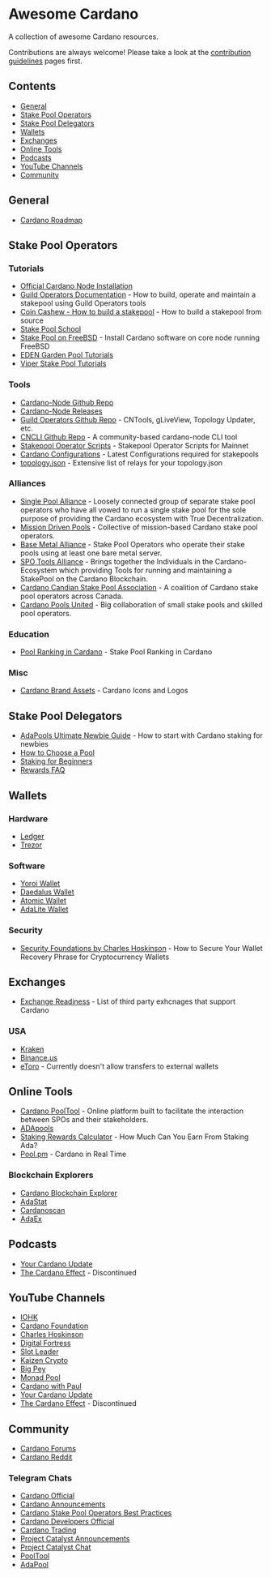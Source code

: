 # Awesome Cardano

A collection of awesome Cardano resources.

Contributions are always welcome! Please take a look at the [contribution guidelines](https://github.com/AwkEng/awesome-cardano/blob/master/CONTRIBUTING.md) pages first.

## Contents
* [General](#general)
* [Stake Pool Operators](#stake-pool-operators)
* [Stake Pool Delegators](#stake-pool-delegators)
* [Wallets](#wallets)
* [Exchanges](#exchanges)
* [Online Tools](#online-tools)
* [Podcasts](#podcasts)
* [YouTube Channels](#youtube)
* [Community](#community)

## General
* [Cardano Roadmap](https://roadmap.cardano.org/en/)

## Stake Pool Operators
### Tutorials
* [Official Cardano Node Installation](https://docs.cardano.org/projects/cardano-node/en/latest/index.html)
* [Guild Operators Documentation](https://cardano-community.github.io/guild-operators/) - How to build, operate and maintain a stakepool using Guild Operators tools
* [Coin Cashew - How to build a stakepool](https://www.coincashew.com/coins/overview-ada/guide-how-to-build-a-haskell-stakepool-node) - How to build a stakepool from source
* [Stake Pool School](https://cardano-foundation.gitbook.io/stake-pool-course/)
* [Stake Pool on FreeBSD](https://joachimlindback.gitbook.io/kalix-pool/) - Install Cardano software on core node running FreeBSD
* [EDEN Garden Pool Tutorials](https://www.youtube.com/c/EDENGardenPool/videos)
* [Viper Stake Pool Tutorials](https://www.youtube.com/channel/UCs1LxJFihn45CkGSdLGHQgw/videos)

### Tools
* [Cardano-Node Github Repo](https://github.com/input-output-hk/cardano-node)
* [Cardano-Node Releases](https://github.com/input-output-hk/cardano-node/releases)
* [Guild Operators Github Repo](https://github.com/cardano-community/guild-operators) - CNTools, gLiveView, Topology Updater, etc.
* [CNCLI Github Repo](https://github.com/AndrewWestberg/cncli) - A community-based cardano-node CLI tool
* [Stakepool Operator Scripts](https://github.com/gitmachtl/scripts/tree/master/cardano/mainnet) - Stakepool Operator Scripts for Mainnet
* [Cardano Configurations](https://hydra.iohk.io/job/Cardano/cardano-node/cardano-deployment/latest-finished/download/1/index.html) - Latest Configurations required for stakepools
* [topology.json](https://explorer.mainnet.cardano.org/relays/topology.json) - Extensive list of relays for your topology.json

### Alliances
* [Single Pool Alliance](https://singlepoolalliance.net/index.html) - Loosely connected group of separate stake pool operators who have all vowed to run a single stake pool for the sole purpose of providing the Cardano ecosystem with True Decentralization.
* [Mission Driven Pools](https://missiondrivenpools.org/) - Collective of mission-based Cardano stake pool operators.
* [Base Metal Alliance](https://cardanobaremetal.com/) - Stake Pool Operators who operate their stake pools using at least one bare metal server.
* [SPO Tools Alliance](https://github.com/gitmachtl/StakePool-Operator-Tools-Alliance) - Brings together the Individuals in the Cardano-Ecosystem which providing Tools for running and maintaining a StakePool on the Cardano Blockchain.
* [Cardano Candian Stake Pool Association](https://ccspa.ca/) - A coalition of Cardano stake pool operators across Canada.
* [Cardano Pools United](https://www.cpoolsunited.com/) - Big collaboration of small stake pools and skilled pool operators.

### Education
* [Pool Ranking in Cardano](https://hydra.iohk.io/job/Cardano/cardano-ledger-specs/specs.pool-ranking/latest/download-by-type/doc-pdf/pool-ranking) - Stake Pool Ranking in Cardano

### Misc
* [Cardano Brand Assets](https://cardano.org/brand-assets/) - Cardano Icons and Logos

## Stake Pool Delegators
* [AdaPools Ultimate Newbie Guide](https://static.adapools.org/docs/newbie-ultimate-guide.pdf) - How to start with Cardano
staking for newbies
* [How to Choose a Pool](https://viperstaking.com/ada-pools/choosing-a-pool/)
* [Staking for Beginners](https://medium.com/cardanorss/staking-for-beginners-a-step-by-step-guide-6dda110b2454)
* [Rewards FAQ](https://cardano-community.github.io/support-faq/#/rewards)

## Wallets
### Hardware
* [Ledger](https://www.ledger.com/cardano-wallet)
* [Trezor](https://trezor.io/)

### Software
* [Yoroi Wallet](https://yoroi-wallet.com/)
* [Daedalus Wallet](https://daedaluswallet.io/)
* [Atomic Wallet](https://atomicwallet.io/)
* [AdaLite Wallet](https://adawallet.io/)

### Security
* [Security Foundations by Charles Hoskinson](https://www.youtube.com/watch?v=fqrAzBAi64c) - How to Secure Your Wallet Recovery Phrase for Cryptocurrency Wallets

## Exchanges
* [Exchange Readiness](https://iohk.zendesk.com/hc/en-us/articles/900001924566-Shelley-readiness-of-third-parties) - List of third party exhcnages that support Cardano

### USA
* [Kraken](https://www.kraken.com/)
* [Binance.us](https://www.binance.us/en/home)
* [eToro](https://www.etoro.com/) - Currently doesn't allow transfers to external wallets

## Online Tools
* [Cardano PoolTool](https://pooltool.io/) - Online platform built to facilitate the interaction between SPOs and their stakeholders.
* [ADApools](https://adapools.org/)
* [Staking Rewards Calculator](https://cardano.org/calculator/?calculator=delegator) - How Much Can You Earn From Staking Ada?
* [Pool.pm](https://pool.pm/) - Cardano in Real Time

### Blockchain Explorers
* [Cardano Blockchain Explorer](https://explorer.cardano.org/en)
* [AdaStat](https://adastat.net/)
* [Cardanoscan](https://cardanoscan.io/)
* [AdaEx](https://adaex.org/)

## Podcasts
* [Your Cardano Update](https://podtail.com/podcast/your-cardano-update/)
* [The Cardano Effect](https://thecardanoeffect.libsyn.com/) - Discontinued

## YouTube Channels
* [IOHK](https://www.youtube.com/c/IohkIo/videos)
* [Cardano Foundation](https://www.youtube.com/c/CardanoFoundation/videos)
* [Charles Hoskinson](https://www.youtube.com/c/DigitalFortress/videos)
* [Digital Fortress](https://www.youtube.com/c/DigitalFortress/videos)
* [Slot Leader](https://www.youtube.com/c/SlotLeader/videos)
* [Kaizen Crypto](https://www.youtube.com/c/KaizenCrypto/videos)
* [Big Pey](https://www.youtube.com/c/bigpey/videos)
* [Monad Pool](https://www.youtube.com/channel/UCZY2QuKGKWgDe1e8hxEmlBQ/videos)
* [Cardano with Paul](https://www.youtube.com/c/CardanoWithPaul/videos)
* [Your Cardano Update](https://www.youtube.com/c/YourCardanoUpdate/videos)
* [The Cardano Effect](https://www.youtube.com/c/TheCardanoEffect/videos) - Discontinued

## Community
* [Cardano Forums](https://forum.cardano.org/)
* [Cardano Reddit](https://www.reddit.com/r/cardano/)

### Telegram Chats
* [Cardano Official](https://t.me/Cardano)
* [Cardano Announcements](https://t.me/CardanoAnnouncements)
* [Cardano Stake Pool Operators Best Practices](https://t.me/CardanoStakePoolWorkgroup)
* [Cardano Developers Official](https://t.me/CardanoDevelopersOfficial)
* [Cardano Trading](https://t.me/CardanoTradingOfficial)
* [Project Catalyst Announcements](https://t.me/cardanocatalyst)
* [Project Catalyst Chat](https://t.me/ProjectCatalystChat)
* [PoolTool](https://t.me/pooltool)
* [AdaPool](https://t.me/adapools_ops)
